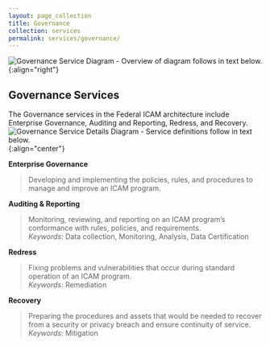 ```yaml
---
layout: page_collection
title: Governance
collection: services
permalink: services/governance/
---
```

![Governance Service Diagram - Overview of diagram follows in text below.]({{site.baseurl}}/img/Governance.png){:align="right"}

## Governance Services
The Governance services in the Federal ICAM architecture include Enterprise Governance, Auditing and Reporting, Redress, and Recovery.  
![Governance Service Details Diagram - Service definitions follow in text below.]({{site.baseurl}}/img/governance_services_detailed.png){:align="center"}

**Enterprise Governance**  

> Developing and implementing the policies, rules, and procedures to manage and improve an ICAM program.

**Auditing & Reporting**

> Monitoring, reviewing, and reporting on an ICAM program’s conformance with rules, policies, and requirements.  
_Keywords_: Data collection, Monitoring, Analysis, Data Certification


**Redress**

> Fixing problems and vulnerabilities that occur during standard operation of an ICAM program.  
_Keywords_: Remediation  

**Recovery**

> Preparing the procedures and assets that would be needed to recover from a security or privacy breach and ensure continuity of service.  
_Keywords_: Mitigation
